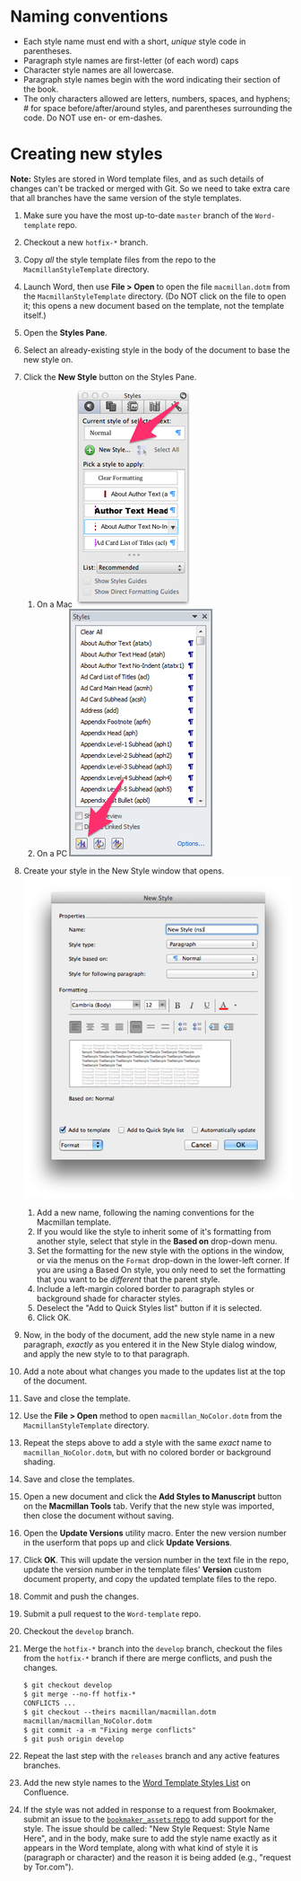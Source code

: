 # Naming conventions
* Each style name must end with a short, *unique* style code in parentheses. 
* Paragraph style names are first-letter (of each word) caps
* Character style names are all lowercase. 
* Paragraph style names begin with the word indicating their section of the book.
* The only characters allowed are letters, numbers, spaces, and hyphens; # for space before/after/around styles, and parentheses surrounding the code. Do NOT use en- or em-dashes.



# Creating new styles
**Note:** Styles are stored in Word template files, and as such details of changes can't be tracked or merged with Git. So we need to take extra care that all branches have the same version of the style templates.

1. Make sure you have the most up-to-date `master` branch of the `Word-template` repo.
1. Checkout a new `hotfix-*` branch.
1. Copy *all* the style template files from the repo to the `MacmillanStyleTemplate` directory.
1. Launch Word, then use **File > Open** to open the file `macmillan.dotm` from the `MacmillanStyleTemplate` directory. (Do NOT click on the file to open it; this opens a new document based on the template, not the template itself.)
1. Open the **Styles Pane**.
1. Select an already-existing style in the body of the document to base the new style on.
1. Click the **New Style** button on the Styles Pane.
	1. On a Mac
	![Mac Styles Pane](images/mac-new-style.png)
	1. On a PC
	![PC Styles Pane](images/pc-new-style.png)
1. Create your style in the New Style window that opens.
![New Style Dialog Box](images/new-style-dialog.png)
	1. Add a new name, following the naming conventions for the Macmillan template.
	1. If you would like the style to inherit some of it's formatting from another style, select that style in the **Based on** drop-down menu.
	1. Set the formatting for the new style with the options in the window, or via the menus on the `Format` drop-down in the lower-left corner. If you are using a Based On style, you only need to set the formatting that you want to be *different* that the parent style.
	1. Include a left-margin colored border to paragraph styles or background shade for character styles.
	1. Deselect the "Add to Quick Styles list" button if it is selected.
	1. Click OK.
1. Now, in the body of the document, add the new style name in a new paragraph, *exactly* as you entered it in the New Style dialog window, and apply the new style to to that paragraph.
1. Add a note about what changes you made to the updates list at the top of the document.
1. Save and close the template.
1. Use the **File > Open** method to open `macmillan_NoColor.dotm` from the `MacmillanStyleTemplate` directory.
1. Repeat the steps above to add a style with the same *exact* name to `macmillan_NoColor.dotm`, but with no colored border or background shading.
1. Save and close the templates.
1. Open a new document and click the **Add Styles to Manuscript** button on the **Macmillan Tools** tab. Verify that the new style was imported, then close the document without saving.
1. Open the **Update Versions** utility macro. Enter the new version number in the userform that pops up and click **Update Versions**. 
1. Click **OK**. This will update the version number in the text file in the repo, update the version number in the template files' **Version** custom document property, and copy the updated template files to the repo.
1. Commit and push the changes.
1. Submit a pull request to the `Word-template` repo.
1. Checkout the `develop` branch.
1. Merge the `hotfix-*` branch into the `develop` branch, checkout the files from the `hotfix-*` branch if there are merge conflicts, and push the changes.
	
	```
	$ git checkout develop
	$ git merge --no-ff hotfix-*
	CONFLICTS ...
	$ git checkout --theirs macmillan/macmillan.dotm macmillan/macmillan_NoColor.dotm
	$ git commit -a -m "Fixing merge conflicts"
	$ git push origin develop
	```
1. Repeat the last step with the `releases` branch and any active features branches. 
1. Add the new style names to the [Word Template Styles List](https://confluence.macmillan.com/display/PBL/Word+Template+Styles+List) on Confluence.
1. If the style was not added in response to a request from Bookmaker, submit an issue to the [`bookmaker_assets` repo](https://github.com/macmillanpublishers/bookmaker_assets/issues) to add support for the style. The issue should be called: "New Style Request: Style Name Here", and in the body, make sure to add the style name exactly as it appears in the Word template, along with what kind of style it is (paragraph or character) and the reason it is being added (e.g., "request by Tor.com").